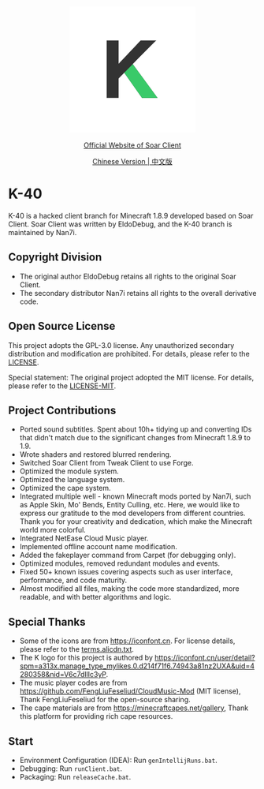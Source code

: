 <div align="center">
<p>
    <img width="256" src="logo.png" alt="K">
</p>

[Official Website of Soar Client](https://www.soarclient.com/)

[Chinese Version | 中文版](README.md)
</div>

# K-40

K-40 is a hacked client branch for Minecraft 1.8.9 developed based on Soar Client. Soar Client was written by EldoDebug, and the K-40 branch is maintained by Nan7i.

## Copyright Division

  - The original author EldoDebug retains all rights to the original Soar Client.
  - The secondary distributor Nan7i retains all rights to the overall derivative code.

## Open Source License

This project adopts the GPL-3.0 license. Any unauthorized secondary distribution and modification are prohibited. For details, please refer to the [LICENSE](licenses/LICENSE).
 
Special statement: The original project adopted the MIT license. For details, please refer to the [LICENSE-MIT](licenses/LICENSE-MIT).

## Project Contributions

  - Ported sound subtitles. Spent about 10h+ tidying up and converting IDs that didn't match due to the significant changes from Minecraft 1.8.9 to 1.9.
  - Wrote shaders and restored blurred rendering.
  - Switched Soar Client from Tweak Client to use Forge.
  - Optimized the module system.
  - Optimized the language system.
  - Optimized the cape system.
  - Integrated multiple well - known Minecraft mods ported by Nan7i, such as Apple Skin, Mo' Bends, Entity Culling, etc. Here, we would like to express our gratitude to the mod developers from different countries. Thank you for your creativity and dedication, which make the Minecraft world more colorful.
  - Integrated NetEase Cloud Music player.
  - Implemented offline account name modification.
  - Added the fakeplayer command from Carpet (for debugging only).
  - Optimized modules, removed redundant modules and events.
  - Fixed 50+ known issues covering aspects such as user interface, performance, and code maturity.
  - Almost modified all files, making the code more standardized, more readable, and with better algorithms and logic.

## Special Thanks

  - Some of the icons are from https://iconfont.cn. For license details, please refer to the [terms.alicdn.txt](licenses/terms.alicdn.txt).
  - The K logo for this project is authored by https://iconfont.cn/user/detail?spm=a313x.manage_type_mylikes.0.d214f71f6.74943a81nz2UXA&uid=4280358&nid=V6c7dllIc3yP.
  - The music player codes are from https://github.com/FengLiuFeseliud/CloudMusic-Mod (MIT license), Thank FengLiuFeseliud for the open-source sharing.
  - The cape materials are from https://minecraftcapes.net/gallery, Thank this platform for providing rich cape resources.

## Start

  - Environment Configuration (IDEA): Run `genIntellijRuns.bat`.
  - Debugging: Run `runClient.bat`.
  - Packaging: Run `releaseCache.bat`.
